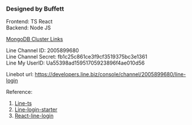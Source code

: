 ### Designed by Buffett

Frontend: TS React<br>
Backend: Node JS<br>

[MongoDB Cluster Links](https://cloud.mongodb.com/v2/66977b13805e6a0b5953a4d6#/clusters)

Line Channel ID: 2005899680 <br>
Line Channel Secret: fb1c25c861ce3f9cf3519375bc3e1361 <br>
Line My UserID: Ua55398ad15951705923896f4ae010d56 <br>

Linebot url: https://developers.line.biz/console/channel/2005899680/line-login <br>


Reference:
1. [Line-ts](https://github.com/mesqueeb/line-ts/tree/main)
2. [Line-login-starter](https://github.com/line/line-login-starter/tree/master)
3. [React-line-login](https://github.com/vinhyenvodoi98/reactjs-line-login)
